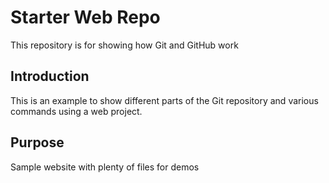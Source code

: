 # Starter Web Repo

This repository is for showing how Git and GitHub work

## Introduction

This is an example to show different parts of the Git repository and various commands using a web project.

## Purpose

Sample website with plenty of files for demos

## 
